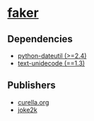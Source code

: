 # [faker](https://pypi.org/project/faker)

## Dependencies
- [python-dateutil (>=2.4)](packages/p/python-dateutil.md)
- [text-unidecode (==1.3)](packages/t/text-unidecode.md)



## Publishers
- [curella.org](https://pypi.org/user/curella.org)
- [joke2k](https://pypi.org/user/joke2k)


